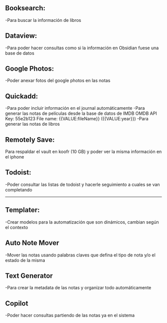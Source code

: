## Booksearch:
-Para buscar la información de libros 

## Dataview:
-Para poder hacer consultas como si la información en Obsidian fuese una base de datos

## Google Photos:
-Poder anexar fotos del google photos en las notas

## Quickadd:
-Para poder incluir información en el journal automáticamente
-Para generar las notas de películas desde la base de datos de IMDB
 OMDB API Key: 55e2b123
 File name: {{VALUE:fileName}} ({{VALUE:year}})
-Para generar las notas de libros

## Remotely Save:
Para respaldar el vault en koofr (10 GB) y poder ver la misma información en el iphone

## Todoist:
-Poder consultar las listas de todoist y hacerle seguimiento a cuales se van completando

--------------
## Templater:
-Crear modelos para la automatización que son dinámicos, cambian según el contexto

## Auto Note Mover
-Mover las notas usando palabras claves que defina el tipo de nota y/o el estado de la misma

## Text Generator
-Para crear la metadata de las notas y organizar todo automáticamente

## Copilot
-Poder hacer consultas partiendo de las notas ya en el sistema


